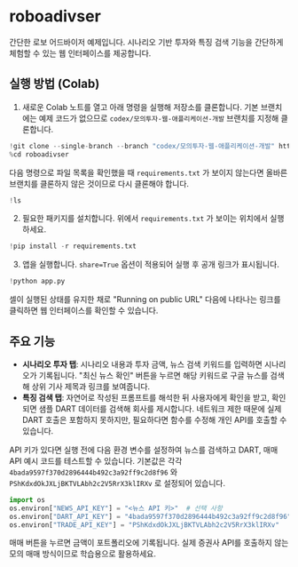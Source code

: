 # roboadivser

간단한 로보 어드바이저 예제입니다. 시나리오 기반 투자와 특징 검색 기능을 간단하게 체험할 수 있는 웹 인터페이스를 제공합니다.

## 실행 방법 (Colab)
1. 새로운 Colab 노트를 열고 아래 명령을 실행해 저장소를 클론합니다.
   기본 브랜치에는 예제 코드가 없으므로 `codex/모의투자-웹-애플리케이션-개발` 브랜치를 지정해 클론합니다.
```python
!git clone --single-branch --branch "codex/모의투자-웹-애플리케이션-개발" https://github.com/wdkq2/roboadivser.git
%cd roboadivser
```
다음 명령으로 파일 목록을 확인했을 때 `requirements.txt` 가 보이지 않는다면
올바른 브랜치를 클론하지 않은 것이므로 다시 클론해야 합니다.
```python
!ls
```
2. 필요한 패키지를 설치합니다. 위에서 `requirements.txt` 가 보이는 위치에서 실행하세요.
```python
!pip install -r requirements.txt
```
3. 앱을 실행합니다. `share=True` 옵션이 적용되어 실행 후 공개 링크가 표시됩니다.
```python
!python app.py
```
   셀이 실행된 상태를 유지한 채로 "Running on public URL" 다음에 나타나는 링크를 
   클릭하면 웹 인터페이스를 확인할 수 있습니다.

## 주요 기능
- **시나리오 투자 탭**: 시나리오 내용과 투자 금액, 뉴스 검색 키워드를 입력하면 시나리오가 기록됩니다. "최신 뉴스 확인" 버튼을 누르면 해당 키워드로 구글 뉴스를 검색해 상위 기사 제목과 링크를 보여줍니다.
- **특징 검색 탭**: 자연어로 작성된 프롬프트를 해석한 뒤 사용자에게 확인을 받고,
   확인되면 샘플 DART 데이터를 검색해 회사를 제시합니다. 네트워크 제한 때문에 실제 DART 호출은 포함하지 못하지만, 필요하다면 함수를 수정해 개인 API를 호출할 수 있습니다.

API 키가 있다면 실행 전에 다음 환경 변수를 설정하여 뉴스를 검색하고 DART, 매매 API 예시 코드를 테스트할 수 있습니다. 기본값은 각각 `4bada9597f370d2896444b492c3a92ff9c2d8f96` 와 `PShKdxdOkJXLjBKTVLAbh2c2V5RrX3klIRXv` 로 설정되어 있습니다.
```python
import os
os.environ["NEWS_API_KEY"] = "<뉴스 API 키>"  # 선택 사항
os.environ["DART_API_KEY"] = "4bada9597f370d2896444b492c3a92ff9c2d8f96"
os.environ["TRADE_API_KEY"] = "PShKdxdOkJXLjBKTVLAbh2c2V5RrX3klIRXv"
```

매매 버튼을 누르면 금액이 포트폴리오에 기록됩니다. 실제 증권사 API를 호출하지 않는 모의 매매 방식이므로 학습용으로 활용하세요.

